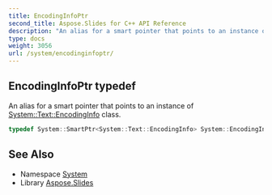 ```yaml
---
title: EncodingInfoPtr
second_title: Aspose.Slides for C++ API Reference
description: "An alias for a smart pointer that points to an instance of System::Text::EncodingInfo class."
type: docs
weight: 3056
url: /system/encodinginfoptr/
---
```

## EncodingInfoPtr typedef


An alias for a smart pointer that points to an instance of [System::Text::EncodingInfo](../../system.text/encodinginfo/) class.

```cpp
typedef System::SmartPtr<System::Text::EncodingInfo> System::EncodingInfoPtr
```

## See Also

* Namespace [System](../)
* Library [Aspose.Slides](../../)